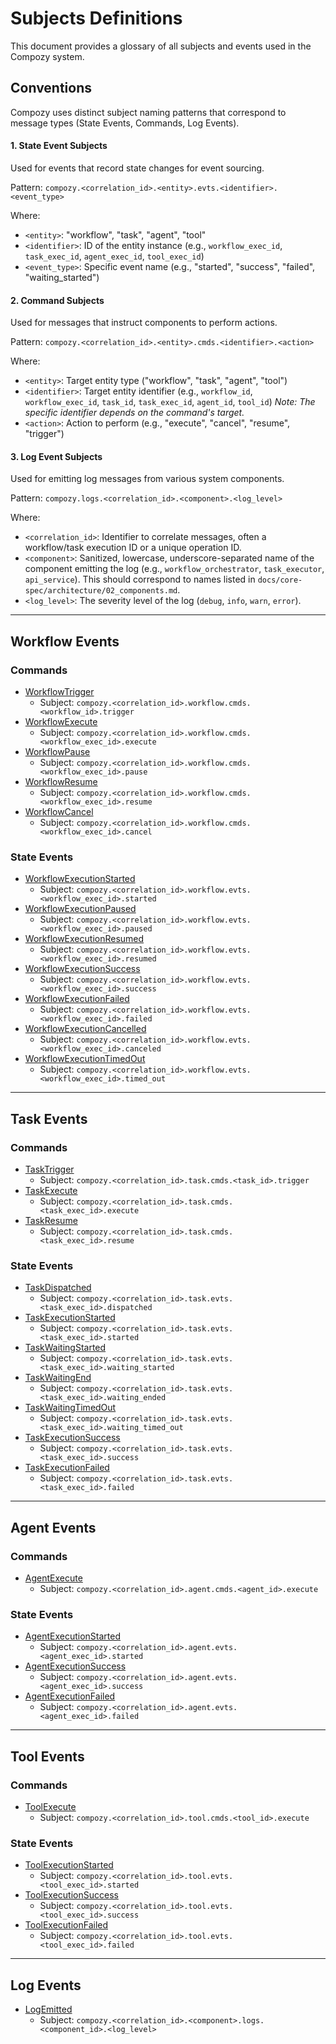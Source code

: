 # Subjects Definitions

This document provides a glossary of all subjects and events used in the Compozy system.

## Conventions

Compozy uses distinct subject naming patterns that correspond to message types (State Events, Commands, Log Events).

#### 1. State Event Subjects
Used for events that record state changes for event sourcing.

Pattern: `compozy.<correlation_id>.<entity>.evts.<identifier>.<event_type>`

Where:
-   `<entity>`: "workflow", "task", "agent", "tool"
-   `<identifier>`: ID of the entity instance (e.g., `workflow_exec_id`, `task_exec_id`, `agent_exec_id`, `tool_exec_id`)
-   `<event_type>`: Specific event name (e.g., "started", "success", "failed", "waiting_started")

#### 2. Command Subjects
Used for messages that instruct components to perform actions.

Pattern: `compozy.<correlation_id>.<entity>.cmds.<identifier>.<action>`

Where:
-   `<entity>`: Target entity type ("workflow", "task", "agent", "tool")
-   `<identifier>`: Target entity identifier (e.g., `workflow_id`, `workflow_exec_id`, `task_id`, `task_exec_id`, `agent_id`, `tool_id`)
    *Note: The specific identifier depends on the command's target.*
-   `<action>`: Action to perform (e.g., "execute", "cancel", "resume", "trigger")

#### 3. Log Event Subjects
Used for emitting log messages from various system components.

Pattern: `compozy.logs.<correlation_id>.<component>.<log_level>`

Where:
-   `<correlation_id>`: Identifier to correlate messages, often a workflow/task execution ID or a unique operation ID.
-   `<component>`: Sanitized, lowercase, underscore-separated name of the component emitting the log (e.g., `workflow_orchestrator`, `task_executor`, `api_service`). This should correspond to names listed in `docs/core-spec/architecture/02_components.md`.
-   `<log_level>`: The severity level of the log (`debug`, `info`, `warn`, `error`).

---

## Workflow Events

### Commands
-   [WorkflowTrigger](workflow/cmds/trigger.md#command-triggerworkflow) 
    - Subject: `compozy.<correlation_id>.workflow.cmds.<workflow_id>.trigger`
-   [WorkflowExecute](workflow/cmds/execute.md#command-executeworkflow) 
    - Subject: `compozy.<correlation_id>.workflow.cmds.<workflow_exec_id>.execute`
-   [WorkflowPause](workflow/cmds/pause.md#command-pauseworkflow) 
    - Subject: `compozy.<correlation_id>.workflow.cmds.<workflow_exec_id>.pause`
-   [WorkflowResume](workflow/cmds/resume.md#command-resumeworkflow) 
    - Subject: `compozy.<correlation_id>.workflow.cmds.<workflow_exec_id>.resume`
-   [WorkflowCancel](workflow/cmds/cancel.md#command-cancelworkflow) 
    - Subject: `compozy.<correlation_id>.workflow.cmds.<workflow_exec_id>.cancel`

### State Events
-   [WorkflowExecutionStarted](workflow/state/execution_started.md#state-event-workflowexecutionstarted)
    - Subject: `compozy.<correlation_id>.workflow.evts.<workflow_exec_id>.started`
-   [WorkflowExecutionPaused](workflow/state/execution_paused.md#state-event-workflowexecutionpaused)
    - Subject: `compozy.<correlation_id>.workflow.evts.<workflow_exec_id>.paused`
-   [WorkflowExecutionResumed](workflow/state/execution_resumed.md#state-event-workflowexecutionresumed)
    - Subject: `compozy.<correlation_id>.workflow.evts.<workflow_exec_id>.resumed`
-   [WorkflowExecutionSuccess](workflow/state/execution_success.md#state-event-workflowexecutioncompleted)
    - Subject: `compozy.<correlation_id>.workflow.evts.<workflow_exec_id>.success`
-   [WorkflowExecutionFailed](workflow/state/execution_failed.md#state-event-workflowexecutionfailed)
    - Subject: `compozy.<correlation_id>.workflow.evts.<workflow_exec_id>.failed`
-   [WorkflowExecutionCancelled](workflow/state/execution_canceled.md#state-event-workflowexecutioncanceled)
    - Subject: `compozy.<correlation_id>.workflow.evts.<workflow_exec_id>.canceled`
-   [WorkflowExecutionTimedOut](workflow/state/execution_timed_out.md#state-event-workflowexecutiontimedout) 
    - Subject: `compozy.<correlation_id>.workflow.evts.<workflow_exec_id>.timed_out`

---

## Task Events

### Commands
-   [TaskTrigger](task/cmds/trigger.md#command-triggerspecifictask) 
    - Subject: `compozy.<correlation_id>.task.cmds.<task_id>.trigger`
-   [TaskExecute](task/cmds/execute.md#command-executetask) 
    - Subject: `compozy.<correlation_id>.task.cmds.<task_exec_id>.execute`
-   [TaskResume](task/cmds/resume.md#command-resumewaitingtask) 
    - Subject: `compozy.<correlation_id>.task.cmds.<task_exec_id>.resume`

### State Events
-   [TaskDispatched](task/state/dispatched.md#state-event-taskdispatched)
    - Subject: `compozy.<correlation_id>.task.evts.<task_exec_id>.dispatched`
-   [TaskExecutionStarted](task/state/execution_started.md#state-event-taskexecutionstarted)
    - Subject: `compozy.<correlation_id>.task.evts.<task_exec_id>.started`
-   [TaskWaitingStarted](task/state/waiting_started.md#state-event-waitingstarted)
    - Subject: `compozy.<correlation_id>.task.evts.<task_exec_id>.waiting_started`
-   [TaskWaitingEnd](task/state/waiting_ended.md#state-event-waitingended)
    - Subject: `compozy.<correlation_id>.task.evts.<task_exec_id>.waiting_ended`
-   [TaskWaitingTimedOut](task/state/waiting_timed_out.md#state-event-waitingtimedout)
    - Subject: `compozy.<correlation_id>.task.evts.<task_exec_id>.waiting_timed_out`
-   [TaskExecutionSuccess](task/state/execution_success.md#state-event-taskexecutioncompleted)
    - Subject: `compozy.<correlation_id>.task.evts.<task_exec_id>.success`
-   [TaskExecutionFailed](task/state/execution_failed.md#state-event-taskexecutionfailed)
    - Subject: `compozy.<correlation_id>.task.evts.<task_exec_id>.failed`

---

## Agent Events

### Commands
-   [AgentExecute](agent/cmds/execute.md#command-executeagent) 
    - Subject: `compozy.<correlation_id>.agent.cmds.<agent_id>.execute`

### State Events
-   [AgentExecutionStarted](agent/state/execution_started.md#state-event-agentexecutionstarted)
    - Subject: `compozy.<correlation_id>.agent.evts.<agent_exec_id>.started`
-   [AgentExecutionSuccess](agent/state/execution_success.md#state-event-agentexecutioncompleted)
    - Subject: `compozy.<correlation_id>.agent.evts.<agent_exec_id>.success`
-   [AgentExecutionFailed](agent/state/execution_failed.md#state-event-agentexecutionfailed)
    - Subject: `compozy.<correlation_id>.agent.evts.<agent_exec_id>.failed`

---

## Tool Events

### Commands
-   [ToolExecute](tool/cmds/execute.md#command-executetool) 
    - Subject: `compozy.<correlation_id>.tool.cmds.<tool_id>.execute`

### State Events
-   [ToolExecutionStarted](tool/state/execution_started.md#state-event-toolexecutionstarted)
    - Subject: `compozy.<correlation_id>.tool.evts.<tool_exec_id>.started`
-   [ToolExecutionSuccess](tool/state/execution_success.md#state-event-toolexecutioncompleted)
    - Subject: `compozy.<correlation_id>.tool.evts.<tool_exec_id>.success`
-   [ToolExecutionFailed](tool/state/execution_failed.md#state-event-toolexecutionfailed)
    - Subject: `compozy.<correlation_id>.tool.evts.<tool_exec_id>.failed`

---

## Log Events

-   [LogEmitted](log/events/emitted.md#log-event-logemitted)
    - Subject: `compozy.<correlation_id>.<component>.logs.<component_id>.<log_level>`
